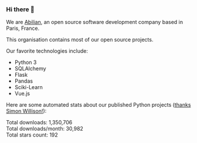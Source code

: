 ### Hi there 👋

We are [Abilian](https://abilian.com/), an open source software development company based in Paris, France.

This organisation contains most of our open source projects.

Our favorite technologies include:

- Python 3
- SQLAlchemy
- Flask
- Pandas
- Sciki-Learn
- Vue.js

Here are some automated stats about our published Python projects
([thanks Simon Willison!][sw-post]):

<!--marker-->
Total downloads: 1,350,706<br>
Total downloads/month: 30,982<br>
Total stars count: 192
<!--end-->

[sw-post]: https://simonwillison.net/2020/Jul/10/self-updating-profile-readme/
